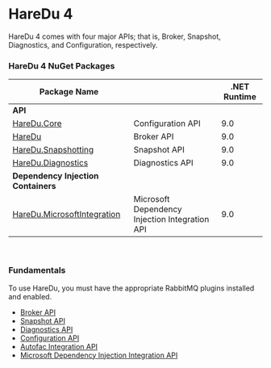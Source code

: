 # HareDu 4

HareDu 4 comes with four major APIs; that is, Broker, Snapshot, Diagnostics, and Configuration, respectively.

### HareDu 4 NuGet Packages

| Package Name |  | .NET Runtime |
|---| --- |--------------|
| **API** |  |              |
| [HareDu.Core](https://www.nuget.org/packages/HareDu.Core/) | Configuration API | 9.0          |
| [HareDu](https://www.nuget.org/packages/HareDu/) | Broker API | 9.0          |
| [HareDu.Snapshotting](https://www.nuget.org/packages/HareDu.Snapshotting/) | Snapshot API | 9.0          |
| [HareDu.Diagnostics](https://www.nuget.org/packages/HareDu.Diagnostics/) | Diagnostics API | 9.0          |
| **Dependency Injection Containers** | |              |
| [HareDu.MicrosoftIntegration](https://www.nuget.org/packages/HareDu.MicrosoftIntegration/) | Microsoft Dependency Injection Integration API| 9.0          |

<br>

### Fundamentals
To use HareDu, you must have the appropriate RabbitMQ plugins installed and enabled.

- [Broker API](https://github.com/ahives/HareDu3/blob/master/docs/broker-api.md)
- [Snapshot API](https://github.com/ahives/HareDu3/blob/master/docs/snapshot-api.md)
- [Diagnostics API](https://github.com/ahives/HareDu3/blob/master/docs/diagnostics-api.md)
- [Configuration API](https://github.com/ahives/HareDu3/blob/master/docs/configuration.md)
- [Autofac Integration API](https://github.com/ahives/HareDu3/blob/master/docs/autofac-integration.md)
- [Microsoft Dependency Injection Integration API](https://github.com/ahives/HareDu3/blob/master/docs/core-integration.md)

